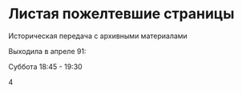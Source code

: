 # Листая пожелтевшие страницы

Историческая передача с архивными материалами

Выходила в апреле 91:

Суббота 18:45 - 19:30

4
